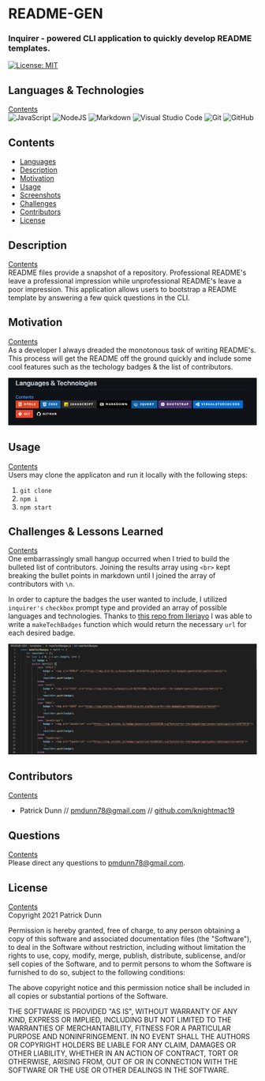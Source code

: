 # README-GEN
    
### Inquirer - powered CLI application to quickly develop README templates.

[![License: MIT](https://img.shields.io/badge/License-MIT-yellow.svg)](https://opensource.org/licenses/MIT)  

## <a name="languages"></a> Languages & Technologies
[Contents](#contents)  
<img alt="JavaScript" src="https://img.shields.io/badge/javascript-%23323330.svg?&style=for-the-badge&logo=javascript&logoColor=%23F7DF1E"/>
                 <img alt="NodeJS" src="https://img.shields.io/badge/node.js-%2343853D.svg?&style=for-the-badge&logo=node.js&logoColor=white"/>
                 <img alt="Markdown" src="https://img.shields.io/badge/markdown-%23000000.svg?&style=for-the-badge&logo=markdown&logoColor=white"/>
                 <img alt="Visual Studio Code" src="https://img.shields.io/badge/VisualStudioCode-0078d7.svg?&style=for-the-badge&logo=visual-studio-code&logoColor=white"/>
                 <img alt="Git" src="https://img.shields.io/badge/git-%23F05033.svg?&style=for-the-badge&logo=git&logoColor=white"/>
                 <img alt="GitHub" src="https://img.shields.io/badge/github-%23121011.svg?&style=for-the-badge&logo=github&logoColor=white"/>
                

## <a name="contents"></a>  Contents
- [Languages](#languages)
- [Description](#description)
- [Motivation](#motivation)
- [Usage](#usage)
- [Screenshots](#screenshots)
- [Challenges](#challenges)
- [Contributors](#contributors)  
- [License](#license)


## <a name="description"></a> Description
[Contents](#contents)  
README files provide a snapshot of a repository. Professional README's leave a professional impression while unprofessional README's leave a poor impression. This application allows users to bootstrap a README template by answering a few quick questions in the CLI.

## <a name="motivation"></a> Motivation
[Contents](#contents)  
As a developer I always dreaded the monotonous task of writing README's. This process will get the README off the ground quickly and include some cool features such as the techology badges & the list of contributors.

![tech badges](https://github.com/knightmac19/README-GEN/blob/main/assets/tech_badges.png)  

## <a name="usage"></a> Usage
[Contents](#contents)  
Users may clone the applicaton and run it locally with the following steps:

1. `git clone` 
2. `npm i` 
3. `npm start`

## <a name="challenges"></a> Challenges & Lessons Learned
[Contents](#contents)  
One embarrassingly small hangup occurred when I tried to build the bulleted list of contributors. Joining the results array using `<br>` kept breaking the bullet points in markdown until I joined the array of contributors with `\n`. 

In order to capture the badges the user wanted to include, I utilized `inquirer's` `checkbox` prompt type and provided an array of possible languages and technologies. Thanks to [this repo from Ileriayo](https://github.com/Ileriayo/markdown-badges) I was able to write a `makeTechBadges` function which would return the necessary `url` for each desired badge. 

![makeTechBadges function](https://github.com/knightmac19/README-GEN/blob/main/assets/build_badges_code.png)  

## <a name="contributors"></a> Contributors
[Contents](#contents)  
- Patrick Dunn // [pmdunn78@gmail.com](mailto:pmdunn78@gmail.com) // [github.com/knightmac19](https://github.com/knightmac19)  

## <a name="questions"></a> Questions
[Contents](#contents)  
Please direct any questions to [pmdunn78@gmail.com](mailto:pmdunn78@gmail.com).

## <a name="license"></a> License
[Contents](#contents)  
Copyright 2021 Patrick Dunn

Permission is hereby granted, free of charge, to any person obtaining a copy of this software and associated documentation files (the "Software"), to deal in the Software without restriction, including without limitation the rights to use, copy, modify, merge, publish, distribute, sublicense, and/or sell copies of the Software, and to permit persons to whom the Software is furnished to do so, subject to the following conditions:

The above copyright notice and this permission notice shall be included in all copies or substantial portions of the Software.

THE SOFTWARE IS PROVIDED "AS IS", WITHOUT WARRANTY OF ANY KIND, EXPRESS OR IMPLIED, INCLUDING BUT NOT LIMITED TO THE WARRANTIES OF MERCHANTABILITY, FITNESS FOR A PARTICULAR PURPOSE AND NONINFRINGEMENT. IN NO EVENT SHALL THE AUTHORS OR COPYRIGHT HOLDERS BE LIABLE FOR ANY CLAIM, DAMAGES OR OTHER LIABILITY, WHETHER IN AN ACTION OF CONTRACT, TORT OR OTHERWISE, ARISING FROM, OUT OF OR IN CONNECTION WITH THE SOFTWARE OR THE USE OR OTHER DEALINGS IN THE SOFTWARE.